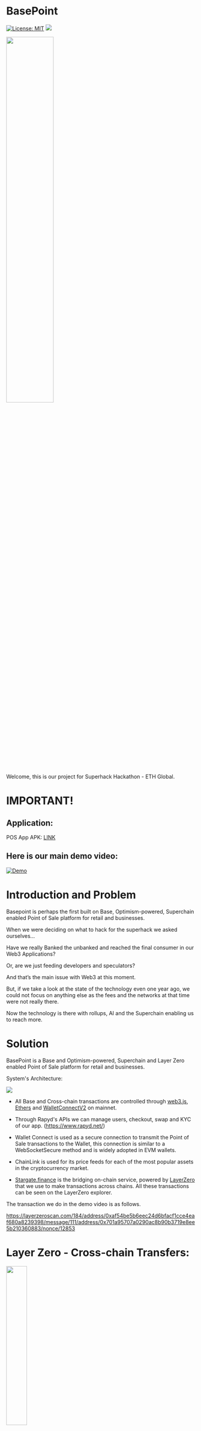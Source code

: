 # BasePoint

[![License: MIT](https://img.shields.io/badge/License-MIT-yellow.svg)](./LICENSE) [<img src="https://img.shields.io/badge/View-Video-red">](https://youtu.be/rn2Sn4idjuI)

<img src="https://i.ibb.co/3zptyjD/logo-con-letras-azules.png" width="50%">

Welcome, this is our project for Superhack Hackathon - ETH Global.

# IMPORTANT!

## Application:

POS App APK: [LINK](./BasePointAPK/app-release.apk)

## Here is our main demo video:

[![Demo](https://i.ibb.co/g4W3ypx/image.png)](https://youtu.be/rn2Sn4idjuI)

# Introduction and Problem

Basepoint is perhaps the first built on Base, Optimism-powered, Superchain enabled Point of Sale platform for retail and businesses.

When we were deciding on what to hack for the superhack we asked ourselves…

Have we really Banked the unbanked and reached the final consumer in our Web3 Applications?

Or, are we just feeding developers and speculators?

And that’s the main issue with Web3 at this moment. 

But, if we take a look at the state of the technology even one year ago, we could not focus on anything else as the fees and the networks at that time were not really there.

Now the technology is there with rollups, AI and the Superchain enabling us to reach more.


# Solution

BasePoint is a Base and Optimism-powered, Superchain and Layer Zero enabled Point of Sale platform for retail and businesses.

System's Architecture:

<img src="https://i.ibb.co/DpLhXnV/Scheme-drawio-1.png">

- All Base and Cross-chain transactions are controlled through [web3.js](https://web3js.readthedocs.io/en/v1.8.0/), [Ethers](https://docs.ethers.org/v5/) and [WalletConnectV2](https://walletconnect.com/) on mainnet.

- Through Rapyd's APIs we can manage users, checkout, swap and KYC of our app. (https://www.rapyd.net/)

- Wallet Connect is used as a secure connection to transmit the Point of Sale transactions to the Wallet, this connection is similar to a WebSocketSecure method and is widely adopted in EVM wallets.

- ChainLink is used for its price feeds for each of the most popular assets in the cryptocurrency market.

- [Stargate.finance](https://stargate.finance/) is the bridging on-chain service, powered by [LayerZero](https://layerzero.network/) that we use to make transactions across chains. All these transactions can be seen on the LayerZero explorer.

The transaction we do in the demo video is as follows.

https://layerzeroscan.com/184/address/0xaf54be5b6eec24d6bfacf1cce4eaf680a8239398/message/111/address/0x701a95707a0290ac8b90b3719e8ee5b210360883/nonce/12853

# Layer Zero - Cross-chain Transfers:

<img src="https://i.ibb.co/RYmgrF3/image.png" width="33%">

For all transactions that require transfers from one chain to another we use the [Stargate Router Solidity Interface](https://stargateprotocol.gitbook.io/stargate/). To improve the payment experience and make simple transactions with a mobile wallet, we used [WalletConnectV2](https://walletconnect.com/).

<img src="https://i.ibb.co/dfJv1S6/Screenshot-20230812-170711.png" width="32%"> <img src="https://i.ibb.co/1ZZyfRF/Screenshot-20230812-170716.png" width="32%"> <img src="https://i.ibb.co/tc71fpH/Screenshot-20230812-170723.png" width="32%">

The implementation code for our app is the following:

[CODE](./BasePoint/src/screens/walletConnectComp.js)

    // Stargate
    const router = new ethers.Contract(
        stargateContract,
        abiStargate,
        provider,
    );
    const quoteData = await router.quoteLayerZeroFee(
        this.state.network.stargateID, // destination chainId
        1, // function type: see Bridge.sol for all types
        to, // destination of tokens
        '0x', // payload, using abi.encode()
        {
            dstGasForCall: 0, // extra gas, if calling smart contract,
            dstNativeAmount: 0, // amount of dust dropped in destination wallet
            dstNativeAddr: '0x', // destination wallet for dust
        },
    );
    transaction = await router.populateTransaction.swap(
        this.state.network.stargateID, // destination chainId
        this.state.token.stargateID, // source poolId
        stargatePoolPairs[this.state.token.indexToken][
            this.state.network.networkSelected
        ], // destination
        from, // refund address. extra gas (if any) is returned to this address
        amount, // quantity to swap
        0, // the min qty you would accept on the destination
        {dstGasForCall: 0, dstNativeAmount: 0, dstNativeAddr: '0x'},
        to, // the address to send the tokens to on the destination
        '0x', // payload
    );

Since this stargate protocol is a DeFi protocol and the bridges are made through transactions through pair pools, before making a crosschain transaction we have to make sure that the pair exists in it. That is why it is preferable to make payments using stablecoins such as USDC, since USDC pairs exist in all networks. The app will tell you if the pair does not exist.

<img src="https://i.ibb.co/TPX73RT/Screenshot-20230812-165810.png" width="33%"> <img src="https://i.ibb.co/Qkhmdkr/Screenshot-20230812-165816.png" width="33%">

# Covalent - Balances and Transfers.

<img src="https://i.ibb.co/8cXDrqq/image.png" width="33%">

All the balances and transaction history that we obtain in the app are directly from the Covalent API, this in order to obtain a quick update of these and keep the app scalable over time when we have a large volume of users.

<img src="https://i.ibb.co/RBqqSgM/Screenshot-20230812-170915.png" width="32%"> <img src="https://i.ibb.co/1MzcJ2v/Screenshot-20230812-170920.png" width="32%">

The code section to obtain the general balances is the following.

[CODE](./BasePoint/src/screens/cryptoAccount.js)

    async getBalances() {
        return new Promise(async (resolve, reject) => {
            var myHeaders = new Headers();
            myHeaders.append('Content-Type', 'application/json');
            myHeaders.append('Authorization', `Basic ${btoa(covalentKey)}`);
            var requestOptions = {
            method: 'GET',
            headers: myHeaders,
            redirect: 'follow',
            };
            fetch(
            `https://api.covalenthq.com/v1/${
                NODE_ENV_NETWORKS[this.context.value.networkSelected].covalentID
            }/address/${this.context.value.account}/balances_v2/?`,
            requestOptions,
            )
            .then(response => response.json())
            .then(result => resolve(result.data.items))
            .catch(error => reject([]));
        });
    }

The code section to obtain the list of general transactions is the following:

[CODE](./BasePoint/src/screens/cryptoAccountComponents/cryptoMainTransactions.js)

    getTransactions() {
        return new Promise((resolve, reject) => {
        var myHeaders = new Headers();
        myHeaders.append('Content-Type', 'application/json');
        myHeaders.append('Authorization', `Basic ${btoa(covalentKey)}`);

        var requestOptions = {
            method: 'GET',
            headers: myHeaders,
            redirect: 'follow',
        };
        fetch(
            `https://api.covalenthq.com/v1/${
            NODE_ENV_NETWORKS[this.context.value.networkSelected].covalentID
            }/address/${this.context.value.account}/transactions_v3/?`,
            requestOptions,
        )
            .then(response => response.json())
            .then(result => resolve(result.data.items))
            .catch(error => reject([]));
        });
    }

# Base -  Point of Sale application:

<img src="https://i.ibb.co/GxzwwNB/image.png" width="33%">

The Point of Sale application is focused on the simple reception of payments and an interface focused on generating payment orders through QR.

<img src="https://i.ibb.co/jTYK6ZG/Screenshot-20230812-171346.png" width="32%">

- The POS allows us to see the Crypto and Fiat balances received along with the list of transactions just like the Main App.

  <img src="https://i.ibb.co/RBqqSgM/Screenshot-20230812-170915.png" width="32%">
  <img src="https://i.ibb.co/1MzcJ2v/Screenshot-20230812-170920.png" width="32%">
  <img src="https://i.ibb.co/VQ9z9DL/Screenshot-20230812-170930.png" width="32%" >

- This is a screenshot of our backend in Rapyd, this is a sample of how we are managing Fiat in the POS.

  <img src="https://i.ibb.co/vXD3Hzf/image.png">

- One of the most important processes is being able to make payments at the POS through [WalletConnectV2](https://walletconnect.com/), being this the pillar of our device. We will have to select the origin network that will make the transfer and later the token that will be used to pay, in this case we have compatibility with all the pairs available in [Stargate.finance](https://stargate.finance/), we recommend USDC.

    <img src="https://i.ibb.co/tHxvD6D/Screenshot-20230812-171509.png" width="32%"> 
    <img src="https://i.ibb.co/5jgXWC2/Screenshot-20230812-171513.png" width="32%"> 

- When the reference is created by QR, it can be paid through any wallet compatible with [WalletConnectV2](https://walletconnect.com/). Once the reference payment has been made, we will be able to see the confirmed and verified messages.


    <img src="https://i.ibb.co/tc71fpH/Screenshot-20230812-170723.png" width="32%">
    <img src="https://i.ibb.co/SmxSpk8/Screenshot-20230812-170748.png" width="32%">
    <img src="https://i.ibb.co/GPJHMxb/Screenshot-20230812-170902.png" width="32%">

- In addition, we provide a printed receipt with the URL where you can check your transaction.

  <img src="https://i.ibb.co/zPBzLp9/Screenshot-20230812-172539.png" width="32%">

- Like this!

    <img src="./Img/gifPrint.gif" width="32%">

All the transactions carried out in base and the interactions with the Stargate Router in Base are in the following URL of the base explorer.

https://basescan.org/address/0x4cc9dbfc4beea8c986c61daabb350c2ec55e29d1

## Hopefully you liked the Point of Sale Dapp.

# Team

#### 3 Engineers with experience developing IoT and hardware solutions. We have been working together now for 6 years since University.

[<img src="https://img.shields.io/badge/Luis%20Eduardo-Arevalo%20Oliver-blue">](https://www.linkedin.com/in/luis-eduardo-arevalo-oliver-989703122/)

[<img src="https://img.shields.io/badge/Victor%20Alonso-Altamirano%20Izquierdo-lightgrey">](https://www.linkedin.com/in/alejandro-s%C3%A1nchez-guti%C3%A9rrez-11105a157/)

[<img src="https://img.shields.io/badge/Alejandro-Sanchez%20Gutierrez-red">](https://www.linkedin.com/in/victor-alonso-altamirano-izquierdo-311437137/)

## References:

https://egade.tec.mx/es/egade-ideas/opinion/la-inclusion-financiera-en-mexico-retos-y-oportunidades

https://www.cnbv.gob.mx/Inclusi%C3%B3n/Anexos%20Inclusin%20Financiera/Panorama_IF_2021.pdf?utm_source=Panorama&utm_medium=email

https://www.inegi.org.mx/contenidos/saladeprensa/boletines/2021/OtrTemEcon/ENDUTIH_2020.pdf

https://www.cnbv.gob.mx/Inclusi%C3%B3n/Anexos%20Inclusin%20Financiera/Panorama_IF_2021.pdf?utm_source=Panorama&utm_medium=email

https://www.rappi.com

https://www.rapyd.net/

https://www.pointer.gg/tutorials/solana-pay-irl-payments/944eba7e-82c6-4527-b55c-5411cdf63b23#heads-up:-you're-super-early

https://worldpay.globalpaymentsreport.com/en/market-guides/mexico

https://www.sipa.columbia.edu/academics/capstone-projects/cryptocurrency-and-unbankedunderbanked-world
